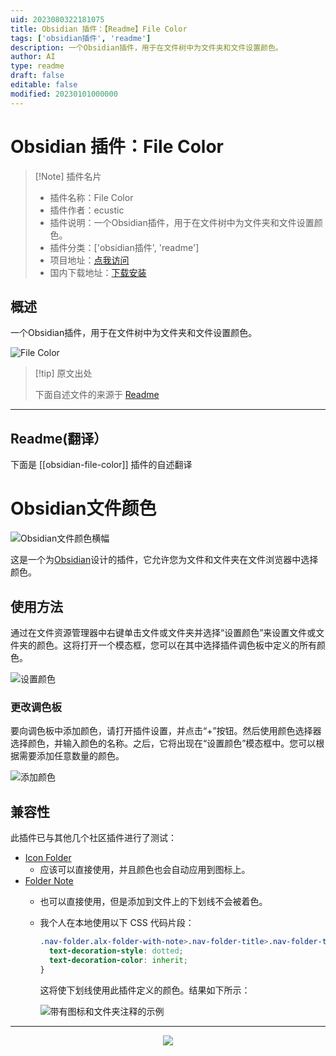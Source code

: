 ```yaml
---
uid: 2023080322181075
title: Obsidian 插件：【Readme】File Color
tags: ['obsidian插件', 'readme']
description: 一个Obsidian插件，用于在文件树中为文件夹和文件设置颜色。
author: AI
type: readme
draft: false
editable: false
modified: 20230101000000
---
```


# Obsidian 插件：File Color

> [!Note] 插件名片
> - 插件名称：File Color
> - 插件作者：ecustic
> - 插件说明：一个Obsidian插件，用于在文件树中为文件夹和文件设置颜色。
> - 插件分类：['obsidian插件', 'readme']
> - 项目地址：[点我访问](https://github.com/ecustic/obsidian-file-color)
> - 国内下载地址：[下载安装](https://pkmer.cn/products/plugin/pluginMarket/?obsidian-file-color)

## 概述

一个Obsidian插件，用于在文件树中为文件夹和文件设置颜色。

![File Color](https://cdn.pkmer.cn/covers/obsidian-file-color.png!pkmer)

> [!tip] 原文出处
> 
>下面自述文件的来源于 [Readme](https://ghproxy.net/https://raw.githubusercontent.com/ecustic/obsidian-file-color/master/README.md)
> 

---

## Readme(翻译）

下面是 [[obsidian-file-color]] 插件的自述翻译


# Obsidian文件颜色

![Obsidian文件颜色横幅](./docs/images/hero-rounded.png)

这是一个为[Obsidian](https://obsidian.md)设计的插件，它允许您为文件和文件夹在文件浏览器中选择颜色。

## 使用方法

通过在文件资源管理器中右键单击文件或文件夹并选择“设置颜色”来设置文件或文件夹的颜色。这将打开一个模态框，您可以在其中选择插件调色板中定义的所有颜色。

![设置颜色](./docs/images/set-color-rounded.gif)

### 更改调色板

要向调色板中添加颜色，请打开插件设置，并点击“+”按钮。然后使用颜色选择器选择颜色，并输入颜色的名称。之后，它将出现在“设置颜色”模态框中。您可以根据需要添加任意数量的颜色。

![添加颜色](./docs/images/add-color-rounded.gif)

## 兼容性

此插件已与其他几个社区插件进行了测试：

* [Icon Folder](https://github.com/FlorianWoelki/obsidian-icon-folder)
  * 应该可以直接使用，并且颜色也会自动应用到图标上。
* [Folder Note](https://github.com/aidenlx/folder-note-core)
  * 也可以直接使用，但是添加到文件上的下划线不会被着色。
  * 我个人在本地使用以下 CSS 代码片段：

    ```css
    .nav-folder.alx-folder-with-note>.nav-folder-title>.nav-folder-title-content {
      text-decoration-style: dotted;
      text-decoration-color: inherit;
    }
    ```
    这将使下划线使用此插件定义的颜色。结果如下所示：

    ![带有图标和文件夹注释的示例](./docs/images/icons-notes-rounded.png)
---

<div align="center">
  <a href="https://www.buymeacoffee.com/ecustic">
    <img src="https://media2.giphy.com/media/7ssLleBvWvESbx0BuG/giphy.gif" />
  </a>
</div>



